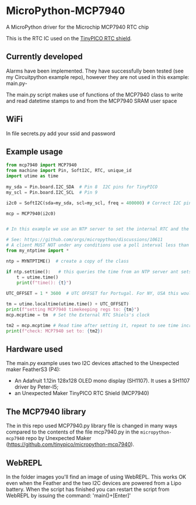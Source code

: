 # MicroPython-MCP7940
A MicroPython driver for the Microchip MCP7940 RTC chip

This is the RTC IC used on the [TinyPICO RTC shield](https://www.tinypico.com/add-ons).

## Currently developed
Alarms have been implemented. They have successfully been tested (see my Circuitpython example repo), however they are not used in this example: main.py-

The main.py script makes use of functions of the MCP7940 class to write and read datetime stamps to and from the MCP7940 SRAM user space

## WiFi
In file secrets.py add your ssid and password

## Example usage

```python
from mcp7940 import MCP7940
from machine import Pin, SoftI2C, RTC, unique_id 
import utime as time
 
my_sda = Pin.board.I2C_SDA  # Pin 8  I2C pins for TinyPICO
my_scl = Pin.board.I2C_SCL  # Pin 9

i2c0 = SoftI2C(sda=my_sda, scl=my_scl, freq = 400000) # Correct I2C pins for FeatherS3

mcp = MCP7940(i2c0)


# In this example we use an NTP server to set the internal RTC and the external RTC (MCP7940)

# See: https://github.com/orgs/micropython/discussions/10611
# A client MUST NOT under any conditions use a poll interval less than 15 seconds.
from my_ntptime import *

ntp = MYNTPTIME()  # create a copy of the class

if ntp.settime():   # this queries the time from an NTP server ant sets the builtin RTC 
    t = utime.time()
    print(f"time(): {t}")
    
UTC_OFFSET = 1 * 3600  # UTC OFFSET for Portugal. For NY, USA this would be: -4 * 3600

tm = utime.localtime(utime.time() + UTC_OFFSET)
print(f"setting MCP7940 timekeeping regs to: {tm}")
mcp.mcptime = tm  # Set the External RTC Shiels's clock

tm2 = mcp.mcptime # Read time after setting it, repeat to see time incrementing
print(f"check: MCP7940 set to: {tm2})

```

## Hardware used

The main.py example uses two I2C devices attached to the Unexpected maker FeatherS3 (P4):
- An Adafruit 1.12in 128x128 OLED mono display (SH1107). It uses a SH1107 driver by Peter-I5;
- an Unexpected Maker TinyPICO RTC Shield (MCP7940)

## The MCP7940 library

The in this repo used MCP7940.py library file is changed in many ways compared to the
contents of the file mcp7940.py in the ```micropython-mcp7940``` repo
by Unexpected Maker (https://github.com/tinypico/micropython-mcp7940).

## WebREPL
In the folder images you'll find an image of using WebREPL. This works OK even when the Feather and the two I2C devices are powered from a Lipo battery.
When the script has finished you can restart the script from WebREPL by issuing the command: 'main()+[Enter]'

